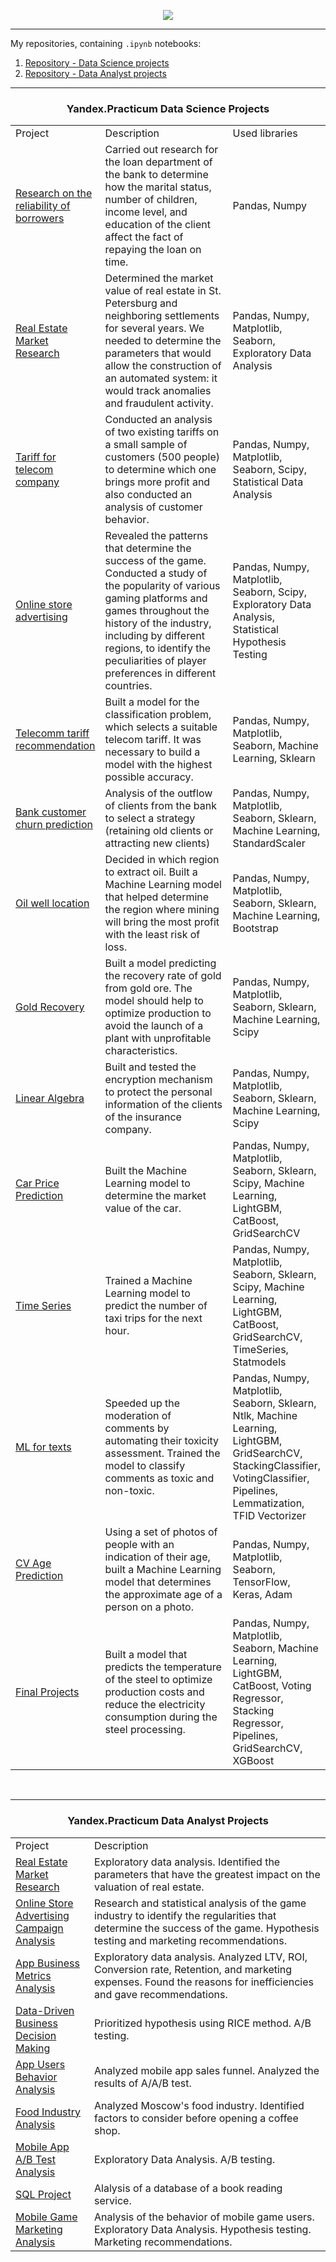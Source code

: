 <p align="center"><img src='https://cdn.pixabay.com/photo/2018/09/27/09/22/artificial-intelligence-3706562_1280.jpg'></p>

__________________________________________________________________________________________________________________________
My repositories, containing `.ipynb` notebooks:
01. [Repository - Data Science projects](https://github.com/KerimOmarov/data_science_projects)  
02. [Repository - Data Analyst projects](https://github.com/KerimOmarov/data_analyst_projects)  

__________________________________________________________________________________________________________________________

<center><h3>Yandex.Practicum Data Science Projects</h3></center>
<table width=100% valign=top >
  <tr>
    <td width=25%>Project</td>
    <td>Description</td>
    <td width=20%>Used libraries</td>
  </tr>
  <tr>
    <td><a href="https://github.com/KerimOmarov/yandex_practicum_projects/tree/main/01.%20bank_customer_churn">Research on the reliability of borrowers</a></td>
    <td> Carried out research for the loan department of the bank to determine how the marital status, number of children, income level, and education of the client affect the fact of repaying the loan on time.</td>
    <td>Pandas, Numpy</td>
  </tr>
  <tr>
    <td><a href="https://github.com/KerimOmarov/yandex_practicum_projects/tree/main/02.%20real_estate_market_research">Real Estate Market Research</a></td>
    <td>Determined the market value of real estate in St. Petersburg and neighboring settlements for several years. We needed to determine the parameters that would allow the construction of an automated system: it would track anomalies and fraudulent activity. </td>
    <td>Pandas, Numpy, Matplotlib, Seaborn, Exploratory Data Analysis</td>
  </tr>
  <tr>
    <td><a href="https://github.com/KerimOmarov/yandex_practicum_projects/tree/main/03.%20tariff_for_telecom_company">Tariff for telecom company</a></td>
    <td> Conducted an analysis of two existing tariffs on a small sample of customers (500 people) to determine which one brings more profit and also conducted an analysis of customer behavior.</td>
    <td>Pandas, Numpy, Matplotlib, Seaborn, Scipy, Statistical Data Analysis</td>
  </tr>
  <tr>
    <td><a href="https://github.com/KerimOmarov/yandex_practicum_projects/tree/main/04.%20online_store_advertising_campaign">Online store advertising</a></td>
    <td>Revealed the patterns that determine the success of the game. Conducted a study of the popularity of various gaming platforms and games throughout the history of the industry, including by different regions, to identify the peculiarities of player preferences in different countries.</td>
    <td>Pandas, Numpy, Matplotlib, Seaborn, Scipy, Exploratory Data Analysis, Statistical Hypothesis Testing</td>
  </tr>
  <tr>
    <td><a href="https://github.com/KerimOmarov/yandex_practicum_projects/tree/main/05.%20telecom_tariff_recommendation">Telecomm tariff recommendation</a></td>
    <td> Built a model for the classification problem, which selects a suitable telecom tariff. It was necessary to build a model with the highest possible accuracy.</td>
    <td>Pandas, Numpy, Matplotlib, Seaborn, Machine Learning, Sklearn</td>
  </tr>
  <tr>
    <td><a href="https://github.com/KerimOmarov/yandex_practicum_projects/tree/main/06.%20bank_customer_churn_classification">Bank customer churn prediction</a></td>
    <td>Analysis of the outflow of clients from the bank to select a strategy (retaining old clients or attracting new clients)</td>
    <td>Pandas, Numpy, Matplotlib, Seaborn, Sklearn, Machine Learning, StandardScaler</td>
  </tr>
  <tr>
    <td><a href="https://github.com/KerimOmarov/yandex_practicum_projects/tree/main/07.%20oil_well_location">Oil well location</a></td>
    <td>Decided in which region to extract oil. Built a Machine Learning model that helped determine the region where mining will bring the most profit with the least risk of loss.</td>
    <td>Pandas, Numpy, Matplotlib, Seaborn, Sklearn, Machine Learning, Bootstrap</td>
  </tr>
  <tr>
    <td><a href="https://github.com/KerimOmarov/yandex_practicum_projects/tree/main/08.%20gold_recovery">Gold Recovery</a></td>
    <td> Built a model predicting the recovery rate of gold from gold ore. The model should help to optimize production to avoid the launch of a plant with unprofitable characteristics.</td>
    <td>Pandas, Numpy, Matplotlib, Seaborn, Sklearn, Machine Learning, Scipy</td>
  </tr>
  <tr>
    <td><a href="https://github.com/KerimOmarov/yandex_practicum_projects/tree/main/09.%20linear_algebra">Linear Algebra</a></td>
    <td> Built and tested the encryption mechanism to protect the personal information of the clients of the insurance company. </td>
    <td>Pandas, Numpy, Matplotlib, Seaborn, Sklearn, Machine Learning, Scipy</td>
  </tr>
  <tr>
    <td><a href="https://github.com/KerimOmarov/yandex_practicum_projects/tree/main/10.%20car_price_prediction">Car Price Prediction</a></td>
    <td> Built the Machine Learning model to determine the market value of the car.</td>
    <td>Pandas, Numpy, Matplotlib, Seaborn, Sklearn, Scipy, Machine Learning, LightGBM, CatBoost, GridSearchCV</td>
  </tr>
  <tr>
    <td><a href="https://github.com/KerimOmarov/yandex_practicum_projects/tree/main/11.%20time_series">Time Series</a></td>
    <td> Trained a Machine Learning model to predict the number of taxi trips for the next hour.</td>
    <td>Pandas, Numpy, Matplotlib, Seaborn, Sklearn, Scipy, Machine Learning, LightGBM, CatBoost, GridSearchCV, TimeSeries, Statmodels</td>
  </tr>
  <tr>
  <td><a href="https://github.com/KerimOmarov/yandex_practicum_projects/tree/main/12.%20ml_for_texts_toxic_comments">ML for texts</a></td>
    <td>Speeded up the moderation of comments by automating their toxicity assessment. Trained the model to classify comments as toxic and non-toxic.</td>
    <td>Pandas, Numpy, Matplotlib, Seaborn, Sklearn, Ntlk, Machine Learning, LightGBM, GridSearchCV, StackingClassifier, VotingClassifier, Pipelines, Lemmatization, TFID Vectorizer</td>
  </tr>
  <tr>
  <td><a href="https://github.com/KerimOmarov/yandex_practicum_projects/tree/main/13.%20cv_age_prediction">CV Age Prediction</a></td>
    <td> Using a set of photos of people with an indication of their age, built a Machine Learning model that determines the approximate age of a person on a photo.</td>
    <td>Pandas, Numpy, Matplotlib, Seaborn, TensorFlow, Keras, Adam</td>
  </tr>
  <tr>
  <td><a href="https://github.com/KerimOmarov/yandex_practicum_projects/tree/main/14.%20final_project">Final Projects</a></td>
    <td>Built a model that predicts the temperature of the steel to optimize production costs and reduce the electricity consumption during the steel processing.</td>
    <td>Pandas, Numpy, Matplotlib, Seaborn, Machine Learning, LightGBM, CatBoost, Voting Regressor, Stacking Regressor, Pipelines, GridSearchCV, XGBoost</td>
  </tr>
</table>

<br>

__________________________________________________________________________________________________________________________


<center><h3>Yandex.Practicum Data Analyst Projects</h3></center>
<table width=100% valign=top >
  <tr>
    <td width=25%>Project</td>
    <td>Description</td>
  </tr>
  
  <tr>
    <td><a href="https://github.com/KerimOmarov/data_analyst_projects/tree/main/01.%20real_estate">Real Estate Market Research</a></td>
    <td>Exploratory data analysis. Identified the parameters that have the greatest impact on the valuation of real estate. </td>
  </tr>
  <tr>
    <td><a href="https://github.com/KerimOmarov/data_analyst_projects/tree/main/02.%20online_store_advertising_campaign">Online Store Advertising Campaign Analysis</a></td>
    <td> Research and statistical analysis of the game industry to identify the regularities that determine the success of the game. Hypothesis testing and marketing recommendations.</td>
  </tr>
  <tr>
    <td><a href="https://github.com/KerimOmarov/data_analyst_projects/tree/main/03.%20business_metrics_analysis">App Business Metrics Analysis</a></td>
    <td>Exploratory data analysis. Analyzed LTV, ROI, Conversion rate, Retention, and marketing expenses. Found the reasons for inefficiencies and gave recommendations.</td>
  </tr>
  <tr>
    <td><a href="https://github.com/KerimOmarov/data_analyst_projects/tree/main/04.%20data_driven_business_decision_making">Data-Driven Business Decision Making</a></td>
    <td> Prioritized hypothesis using RICE method. A/B testing.</td>
  </tr>
  <tr>
    <td><a href="https://github.com/KerimOmarov/data_analyst_projects/tree/main/05.%20app_users_behavior_analysis">App Users Behavior Analysis</a></td>
    <td> Analyzed mobile app sales funnel. Analyzed the results of A/A/B test.</td>
  </tr>
  <tr>
    <td><a href="https://github.com/KerimOmarov/data_analyst_projects/tree/main/06.%20food_industry_analysis">Food Industry Analysis</a></td>
    <td>Analyzed Moscow's food industry. Identified factors to consider before opening a coffee shop.</td>
  </tr>
  <tr>
    <td><a href="https://github.com/KerimOmarov/data_analyst_projects/tree/main/07.%20mobile_app_ab_test_analysis">Mobile App A/B Test Analysis</a></td>
    <td> Exploratory Data Analysis. A/B testing.</td>
  </tr>
  <tr>
    <td><a href="https://github.com/KerimOmarov/data_analyst_projects/tree/main/08.%20sql_project">SQL Project</a></td>
    <td>Alalysis of a database of a book reading service.</td>
  </tr>
  <tr>
    <td><a href="https://github.com/KerimOmarov/data_analyst_projects/tree/main/09.%20mobile_game_marketing_analysis">Mobile Game Marketing Analysis</a></td>
    <td>Analysis of the behavior of mobile game users. Exploratory Data Analysis. Hypothesis testing. Marketing recommendations. </td>
  </tr>
 </table>



<!--
**KerimOmarov/KerimOmarov** is a ✨ _special_ ✨ repository because its `README.md` (this file) appears on your GitHub profile.

Here are some ideas to get you started:

- 🔭 I’m currently working on ...
- 🌱 I’m currently learning ...
- 👯 I’m looking to collaborate on ...
- 🤔 I’m looking for help with ...
- 💬 Ask me about ...
- 📫 How to reach me: ...
- 😄 Pronouns: ...
- ⚡ Fun fact: ...
-->
